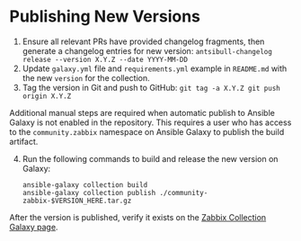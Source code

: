 # Publishing New Versions

  1. Ensure all relevant PRs have provided changelog fragments, then generate a changelog entries for new version:
    ```
    antsibull-changelog release --version X.Y.Z --date YYYY-MM-DD
    ```
  2. Update `galaxy.yml` file and `requirements.yml` example in `README.md` with the new `version` for the collection.
  3. Tag the version in Git and push to GitHub:
    ```
    git tag -a X.Y.Z
    git push origin X.Y.Z
    ```

Additional manual steps are required when automatic publish to Ansible Galaxy is not enabled in the repository. This
requires a user who has access to the `community.zabbix` namespace on Ansible Galaxy to publish the build artifact.

  4. Run the following commands to build and release the new version on Galaxy:

     ```
     ansible-galaxy collection build
     ansible-galaxy collection publish ./community-zabbix-$VERSION_HERE.tar.gz
     ```

After the version is published, verify it exists on the [Zabbix Collection Galaxy page](https://galaxy.ansible.com/community/zabbix).
